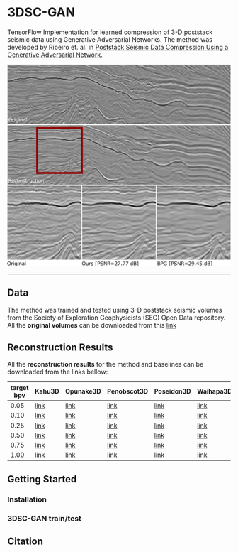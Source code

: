 # 3DSC-GAN

TensorFlow Implementation for learned compression of 3-D poststack seismic data using Generative Adversarial Networks. The method was developed by Ribeiro et. al. in [Poststack Seismic Data Compression Using a Generative Adversarial Network](#).

![Comparison of a reconstructed 2-D slice (200 × 650 pixels) from Poseidon3D volume compressed with extremely low target bit rate (0.1 bpv)](images/reconstruction.png)

-------------------------------------------------

## Data
The method was trained and tested using 3-D poststack seismic volumes from the Society of Exploration Geophysicists (SEG) Open Data repository. All the **original volumes** can be downloaded from this [link](https://www.gcg.ufjf.br/files/3dsc-gan/original_data.zip)

## Reconstruction Results
All the **reconstruction results** for the method and baselines can be downloaded from the links bellow:

| target bpv | Kahu3D | Opunake3D| Penobscot3D | Poseidon3D | Waihapa3D |
|------|------|------|------|------|------|
| 0.05 | [link](https://www.gcg.ufjf.br/files/3dsc-gan/Kahu3D_bpv_0.05.zip) | [link](https://www.gcg.ufjf.br/files/3dsc-gan/Opunake3D_bpv_0.05.zip) | [link](https://www.gcg.ufjf.br/files/3dsc-gan/Penobscot3D_bpv_0.05.zip) | [link](https://www.gcg.ufjf.br/files/3dsc-gan/Poseidon3D_bpv_0.05.zip) | [link](https://www.gcg.ufjf.br/files/3dsc-gan/Waihapa3D_bpv_0.05.zip) |
| 0.10 | [link](https://www.gcg.ufjf.br/files/3dsc-gan/Kahu3D_bpv_0.10.zip) | [link](https://www.gcg.ufjf.br/files/3dsc-gan/Opunake3D_bpv_0.10.zip) | [link](https://www.gcg.ufjf.br/files/3dsc-gan/Penobscot3D_bpv_0.10.zip) | [link](https://www.gcg.ufjf.br/files/3dsc-gan/Poseidon3D_bpv_0.10.zip) | [link](https://www.gcg.ufjf.br/files/3dsc-gan/Waihapa3D_bpv_0.10.zip) |
| 0.25 | [link](https://www.gcg.ufjf.br/files/3dsc-gan/Kahu3D_bpv_0.25.zip) | [link](https://www.gcg.ufjf.br/files/3dsc-gan/Opunake3D_bpv_0.25.zip) | [link](https://www.gcg.ufjf.br/files/3dsc-gan/Penobscot3D_bpv_0.25.zip) | [link](https://www.gcg.ufjf.br/files/3dsc-gan/Poseidon3D_bpv_0.25.zip) | [link](https://www.gcg.ufjf.br/files/3dsc-gan/Waihapa3D_bpv_0.25.zip) |
| 0.50 | [link](https://www.gcg.ufjf.br/files/3dsc-gan/Kahu3D_bpv_0.50.zip) | [link](https://www.gcg.ufjf.br/files/3dsc-gan/Opunake3D_bpv_0.50.zip) | [link](https://www.gcg.ufjf.br/files/3dsc-gan/Penobscot3D_bpv_0.50.zip) | [link](https://www.gcg.ufjf.br/files/3dsc-gan/Poseidon3D_bpv_0.50.zip) | [link](https://www.gcg.ufjf.br/files/3dsc-gan/Waihapa3D_bpv_0.50.zip) |
| 0.75 | [link](https://www.gcg.ufjf.br/files/3dsc-gan/Kahu3D_bpv_0.75.zip) | [link](https://www.gcg.ufjf.br/files/3dsc-gan/Opunake3D_bpv_0.75.zip) | [link](https://www.gcg.ufjf.br/files/3dsc-gan/Penobscot3D_bpv_0.75.zip) | [link](https://www.gcg.ufjf.br/files/3dsc-gan/Poseidon3D_bpv_0.75.zip) | [link](https://www.gcg.ufjf.br/files/3dsc-gan/Waihapa3D_bpv_0.75.zip) |
| 1.00 | [link](https://www.gcg.ufjf.br/files/3dsc-gan/Kahu3D_bpv_1.00.zip) | [link](https://www.gcg.ufjf.br/files/3dsc-gan/Opunake3D_bpv_1.00.zip) | [link](https://www.gcg.ufjf.br/files/3dsc-gan/Penobscot3D_bpv_1.00.zip) | [link](https://www.gcg.ufjf.br/files/3dsc-gan/Poseidon3D_bpv_1.00.zip) | [link](https://www.gcg.ufjf.br/files/3dsc-gan/Waihapa3D_bpv_1.00.zip) |

## Getting Started

### Installation

### 3DSC-GAN train/test

## Citation